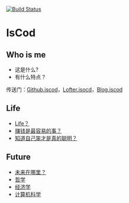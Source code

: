 [![Build Status](https://travis-ci.org/IsCod/IsCod.github.io.svg?branch=master)](https://travis-ci.org/IsCod/IsCod.github.io)

# IsCod

## Who is me

* 这是什么?
* 有什么特点？

传送门：[Github.iscod][github_iscod]，[Lofter.isocd][lofter_iscod]，[Blog.iscod][blog_iscod]

## Life

* [Life？](https://iscod.github.io/#/Life/生活是什么)
* [赚钱是最容易的事？](https://iscod.github.io/#/Life/赚钱)
* [知道自己笨才是真的聪明？](https://iscod.github.io/#/Life/知道自己笨才是真的聪明)

## Future

* [未来在哪里？](https://iscod.github.io/#/Life/未来在哪里)
* [哲学](https://iscod.github.io/#/Life/哲学)
* [经济学](https://iscod.github.io/#/EO/经济学十大原理)
* [计算机科学](https://iscod.github.io/#/TO/HTTP安全)

[blog_iscod]: https://iscod.github.io
[lofter_iscod]:http://iscod.lofter.com
[github_iscod]:https://github.com/iscod